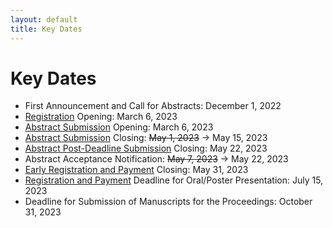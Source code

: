 ```yaml
---
layout: default
title: Key Dates
---
```


# Key Dates

* First Announcement and Call for Abstracts: December 1, 2022
* [Registration](registration.html) Opening: March 6, 2023
* [Abstract Submission](abstracts.html) Opening: March 6, 2023
* [Abstract Submission](abstracts.html) Closing: ~~May 1, 2023~~ -> May 15, 2023
* [Abstract Post-Deadline Submission](abstracts.html) Closing: May 22, 2023
* Abstract Acceptance Notification: ~~May 7, 2023~~ -> May 22, 2023
* [Early Registration and Payment](registration.html) Closing: May 31, 2023
* [Registration and Payment](registration.html) Deadline for Oral/Poster Presentation: July 15, 2023
* Deadline for Submission of Manuscripts for the Proceedings: October 31, 2023
